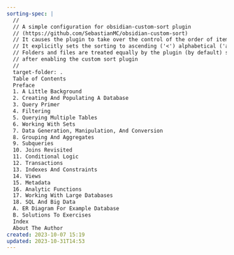 ```yaml
---
sorting-spec: |
  //
  // A simple configuration for obsidian-custom-sort plugin
  // (https://github.com/SebastianMC/obsidian-custom-sort)
  // It causes the plugin to take over the control of the order of items in the root folder ('/') of the vault
  // It explicitly sets the sorting to ascending ('<') alphabetical ('a-z')
  // Folders and files are treated equally by the plugin (by default) so expect them intermixed
  // after enabling the custom sort plugin
  // 
  target-folder: .
  Table of Contents
  Preface
  1. A Little Background
  2. Creating And Populating A Database
  3. Query Primer
  4. Filtering
  5. Querying Multiple Tables
  6. Working With Sets
  7. Data Generation, Manipulation, And Conversion
  8. Grouping And Aggregates
  9. Subqueries
  10. Joins Revisited
  11. Conditional Logic
  12. Transactions
  13. Indexes And Constraints
  14. Views
  15. Metadata
  16. Analytic Functions
  17. Working With Large Databases
  18. SQL And Big Data
  A. ER Diagram For Example Database
  B. Solutions To Exercises
  Index
  About The Author
created: 2023-10-07 15:19
updated: 2023-10-31T14:53
---
```

